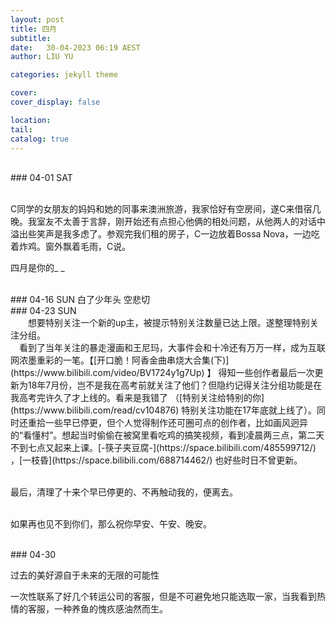 ```yaml
---
layout: post
title: 四月
subtitle:
date:   30-04-2023 06:19 AEST
author: LIU YU

categories: jekyll theme

cover:
cover_display: false

location:
tail: 
catalog: true 
---
```




<br>
### 04-01 SAT

<br>    C同学的女朋友的妈妈和她的同事来澳洲旅游，我家恰好有空房间，遂C来借宿几晚。我室友不太善于言辞，刚开始还有点担心他俩的相处问题，从他两人的对话中溢出些笑声是我多虑了。参观完我们租的房子，C一边放着Bossa Nova，一边吃着炸鸡。窗外飘着毛雨，C说。
<br>




四月是你的_ _

<br>
### 04-16 SUN
白了少年头 空悲切


<br>
### 04-23 SUN
<br>&emsp;&emsp;想要特别关注一个新的up主，被提示特别关注数量已达上限。遂整理特别关注分组。
<br>    &emsp;看到了当年关注的暴走漫画和王尼玛，大事件会和十冷还有万万一样，成为互联网浓墨重彩的一笔。【[开口脆！阿香金曲串烧大合集(下)](https://www.bilibili.com/video/BV1724y1g7Up) 】 得知一些创作者最后一次更新为18年7月份，岂不是我在高考前就关注了他们？但隐约记得关注分组功能是在我高考完许久了才上线的。看来是我错了 （[特别关注给特别的你](https://www.bilibili.com/read/cv104876)  特别关注功能在17年底就上线了）。同时还重拾一些早已停更，但个人觉得制作还可圈可点的创作者，比如画风迥异的“看懂村”。想起当时偷偷在被窝里看吃鸡的搞笑视频，看到凌晨两三点，第二天不到七点又起来上课。[-筷子夹豆腐-](https://space.bilibili.com/485599712/) ，[一枝昏](https://space.bilibili.com/688714462/) 也好些时日不曾更新。

<br>    最后，清理了十来个早已停更的、不再触动我的，便离去。

<br>    如果再也见不到你们，那么祝你早安、午安、晚安。




<br>
### 04-30

过去的美好源自于未来的无限的可能性


一次性联系了好几个转运公司的客服，但是不可避免地只能选取一家，当我看到热情的客服，一种养鱼的愧疚感油然而生。

